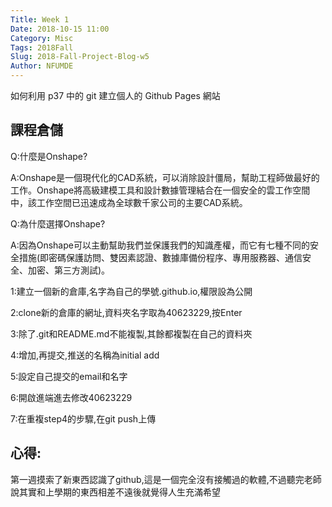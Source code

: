 ```yaml
---
Title: Week 1
Date: 2018-10-15 11:00
Category: Misc
Tags: 2018Fall
Slug: 2018-Fall-Project-Blog-w5
Author: NFUMDE
---
```

如何利用 p37 中的 git 建立個人的 Github Pages 網站


<!-- PELICAN_END_SUMMARY -->

課程倉儲
----
Q:什麼是Onshape?

A:Onshape是一個現代化的CAD系統，可以消除設計僵局，幫助工程師做最好的工作。Onshape將高級建模工具和設計數據管理結合在一個安全的雲工作空間中，該工作空間已迅速成為全球數千家公司的主要CAD系統。

Q:為什麼選擇Onshape?

A:因為Onshape可以主動幫助我們並保護我們的知識產權，而它有七種不同的安全措施(即密碼保護訪問、雙因素認證、數據庫備份程序、專用服務器、通信安全、加密、第三方測試)。

1:建立一個新的倉庫,名字為自己的學號.github.io,權限設為公開

2:clone新的倉庫的網址,資料夾名字取為40623229,按Enter

3:除了.git和README.md不能複製,其餘都複製在自己的資料夾

4:增加,再提交,推送的名稱為initial add

5:設定自己提交的email和名字

6:開啟進端進去修改40623229

7:在重複step4的步驟,在git push上傳

心得:
----

第一週摸索了新東西認識了github,這是一個完全沒有接觸過的軟體,不過聽完老師說其實和上學期的東西相差不遠後就覺得人生充滿希望